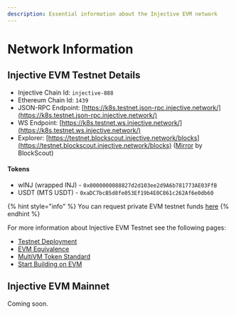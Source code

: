```yaml
---
description: Essential information about the Injective EVM network
---
```


# Network Information

## Injective EVM Testnet Details

* Injective Chain Id: `injective-888`
* Ethereum Chain Id: `1439`
* JSON-RPC Endpoint: [https://k8s.testnet.json-rpc.injective.network/](https://k8s.testnet.json-rpc.injective.network/)
* WS Endpoint: [https://k8s.testnet.ws.injective.network/](https://k8s.testnet.ws.injective.network/)
* Explorer: [https://testnet.blockscout.injective.network/blocks](https://testnet.blockscout.injective.network/blocks) ([Mirror](https://testnet-injective.cloud.blockscout.com/blocks) by BlockScout)

#### Tokens&#x20;

* wINJ (wrapped INJ) - `0x0000000088827d2d103ee2d9A6b781773AE03FfB`
* USDT (MTS USDT) - `0xaDC7bcB5d8fe053Ef19b4E0C861c262Af6e0db60`

{% hint style="info" %}
You can request private EVM testnet funds [here](https://testnet.faucet.injective.network/)
{% endhint %}

For more information about Injective EVM Testnet see the following pages:

* [Testnet Deployment](../testnet-deployment.md)
* [EVM Equivalence](evm-equivalence.md)
* [MultiVM Token Standard](multivm-token-standard.md)
* [Start Building on EVM](./)

## Injective EVM Mainnet

Coming soon.
